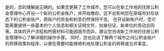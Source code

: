 是的，您的理解是正确的。如果您更换了工作城市，您可以在新工作地的住房公积金管理中心开设一个新的公积金账户，并开始缴存。这不会影响您在原城市封存状态下的公积金账户，原账户的资金和利息仍然保持不变。
在开设新账户时，您可能需要提供一些基本的个人信息和相关证明文件，如身份证、新单位的劳动合同等。具体的开户流程和所需材料可能因城市而异，建议您咨询新工作地的住房公积金管理中心了解详细的操作步骤。
同时，您也应该了解两个城市之间公积金账户的转移政策和程序，以便在需要时能够顺利地处理公积金的转移或合并事宜。
